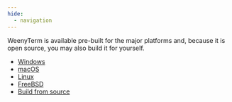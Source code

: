 ```yaml
---
hide:
  - navigation
---
```


WeenyTerm is available pre-built for the major platforms and, because it is open
source, you may also build it for yourself.

 - [Windows](install/windows.md)
 - [macOS](install/macos.md)
 - [Linux](install/linux.md)
 - [FreeBSD](install/freebsd.md)
 - [Build from source](install/source.md)

